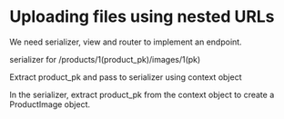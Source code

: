 # Uploading files using nested URLs

We need serializer, view and router to implement an endpoint.

serializer for /products/1(product_pk)/images/1(pk)

Extract product_pk and pass to serializer using context object

In the serializer, extract product_pk from the context object to create a ProductImage object.